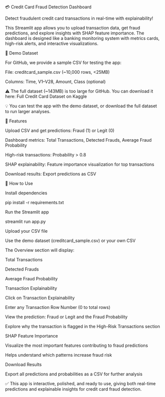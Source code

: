 💳 Credit Card Fraud Detection Dashboard

Detect fraudulent credit card transactions in real-time with explainability!

This Streamlit app allows you to upload transaction data, get fraud predictions, and explore insights with SHAP feature importance. The dashboard is designed like a banking monitoring system with metrics cards, high-risk alerts, and interactive visualizations.

📂 Demo Dataset

For GitHub, we provide a sample CSV for testing the app:

File: creditcard_sample.csv (~10,000 rows, <25MB)

Columns: Time, V1–V28, Amount, Class (optional)

⚠️ The full dataset (~143MB) is too large for GitHub. You can download it here: Full Credit Card Dataset on Kaggle

💡 You can test the app with the demo dataset, or download the full dataset to run larger analyses.

🚀 Features

Upload CSV and get predictions: Fraud (1) or Legit (0)

Dashboard metrics: Total Transactions, Detected Frauds, Average Fraud Probability

High-risk transactions: Probability > 0.8

SHAP explainability: Feature importance visualization for top transactions

Download results: Export predictions as CSV

📝 How to Use

Install dependencies

pip install -r requirements.txt


Run the Streamlit app

streamlit run app.py


Upload your CSV file

Use the demo dataset (creditcard_sample.csv) or your own CSV

The Overview section will display:

Total Transactions

Detected Frauds

Average Fraud Probability

Transaction Explainability

Click on Transaction Explainability

Enter any Transaction Row Number (0 to total rows)

View the prediction: Fraud or Legit and the Fraud Probability

Explore why the transaction is flagged in the High-Risk Transactions section

SHAP Feature Importance

Visualize the most important features contributing to fraud predictions

Helps understand which patterns increase fraud risk

Download Results

Export all predictions and probabilities as a CSV for further analysis

✅ This app is interactive, polished, and ready to use, giving both real-time predictions and explainable insights for credit card fraud detection.
